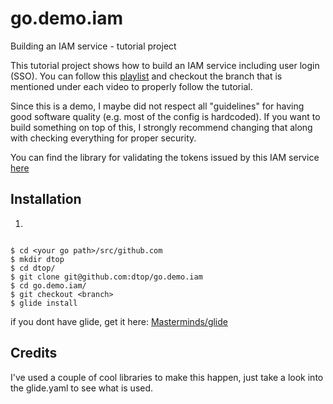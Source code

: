 # go.demo.iam
Building an IAM service - tutorial project


This tutorial project shows how to build an IAM service including user login (SSO).
You can follow this [playlist](https://www.youtube.com/watch?v=KaYu4yxk2tQ&list=PLfWOND62Ti-cfmjwAXhhdLFtKo32i2Oio) 
and checkout the branch that is mentioned under each video to properly follow the tutorial.

Since this is a demo, I maybe did not respect all "guidelines" for having good software quality (e.g. most of the config
is hardcoded). If you want to build something on top of this, I strongly recommend changing that along with checking everything
for proper security.

You can find the library for validating the tokens issued by this IAM service [here](https://github.com/dtop/go.demo.jwt.lib)

## Installation

1)

```

$ cd <your go path>/src/github.com
$ mkdir dtop
$ cd dtop/
$ git clone git@github.com:dtop/go.demo.iam
$ cd go.demo.iam/
$ git checkout <branch> 
$ glide install

```

if you dont have glide, get it here: [Masterminds/glide](https://github.com/Masterminds/glide)

## Credits

I've used a couple of cool libraries to make this happen, just take a look into the glide.yaml to
see what is used.
